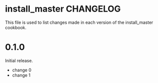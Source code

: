 # install_master CHANGELOG

This file is used to list changes made in each version of the install_master cookbook.

# 0.1.0

Initial release.

- change 0
- change 1

